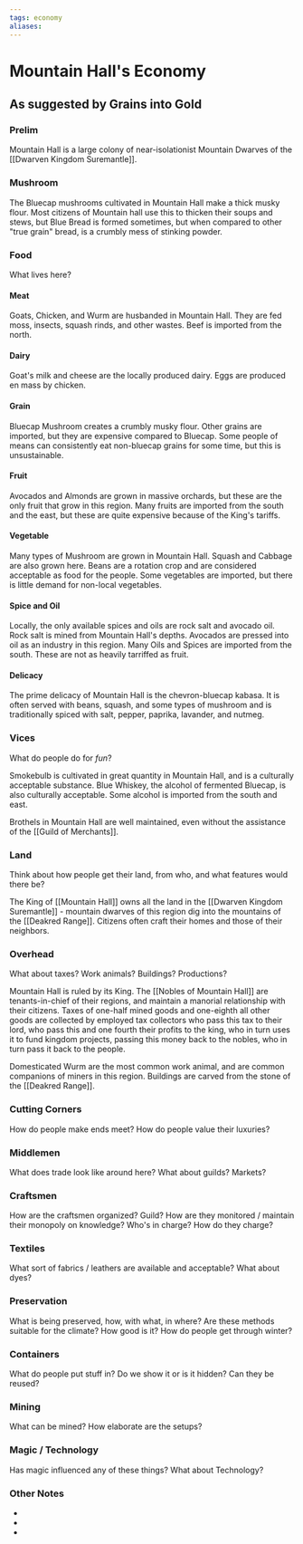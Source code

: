 ```yaml
---
tags: economy
aliases:
---
```


# Mountain Hall's Economy
## As suggested by Grains into Gold
### Prelim
Mountain Hall is a large colony of near-isolationist Mountain Dwarves of the [[Dwarven Kingdom Suremantle]].

### Mushroom
The Bluecap mushrooms cultivated in Mountain Hall make a thick musky flour. Most citizens of Mountain hall use this to thicken their soups and stews, but Blue Bread is formed sometimes, but when compared to other "true grain" bread, is a crumbly mess of stinking powder.

### Food
What lives here?
#### Meat
Goats, Chicken, and Wurm are husbanded in Mountain Hall. They are fed moss, insects, squash rinds, and other wastes. Beef is imported from the north.

#### Dairy
Goat's milk and cheese are the locally produced dairy. Eggs are produced en mass by chicken.

#### Grain
Bluecap Mushroom creates a crumbly musky flour. Other grains are imported, but they are expensive compared to Bluecap. Some people of means can consistently eat non-bluecap grains for some time, but this is unsustainable.

#### Fruit
Avocados and Almonds are grown in massive orchards, but these are the only fruit that grow in this region. Many fruits are imported from the south and the east, but these are quite expensive because of the King's tariffs.

#### Vegetable
Many types of Mushroom are grown in Mountain Hall. Squash and Cabbage are also grown here. Beans are a rotation crop and are considered acceptable as food for the people. Some vegetables are imported, but there is little demand for non-local vegetables.

#### Spice and Oil
Locally, the only available spices and oils are rock salt and avocado oil. Rock salt is mined from Mountain Hall's depths. Avocados are pressed into oil as an industry in this region. Many Oils and Spices are imported from the south. These are not as heavily tarriffed as fruit.

#### Delicacy
The prime delicacy of Mountain Hall is the chevron-bluecap kabasa. It is often served with beans, squash, and some types of mushroom and is traditionally spiced with salt, pepper, paprika, lavander, and nutmeg.

### Vices
What do people do for *fun*?

Smokebulb is cultivated in great quantity in Mountain Hall, and is a culturally acceptable substance. Blue Whiskey, the alcohol of fermented Bluecap, is also culturally acceptable. Some alcohol is imported from the south and east.

Brothels in Mountain Hall are well maintained, even without the assistance of the [[Guild of Merchants]].

### Land
Think about how people get their land, from who, and what features would there be?

The King of [[Mountain Hall]] owns all the land in the [[Dwarven Kingdom Suremantle]] - mountain dwarves of this region dig into the mountains of the [[Deakred Range]]. Citizens often craft their homes and those of their neighbors. 

### Overhead
What about taxes? Work animals? Buildings? Productions?

Mountain Hall is ruled by its King. The [[Nobles of Mountain Hall]] are tenants-in-chief of their regions, and maintain a manorial relationship with their citizens. Taxes of one-half mined goods and one-eighth all other goods are collected by employed tax collectors who pass this tax to their lord, who pass this and one fourth their profits to the king, who in turn uses it to fund kingdom projects, passing this money back to the nobles, who in turn pass it back to the people. 

Domesticated Wurm are the most common work animal, and are common companions of miners in this region. Buildings are carved from the stone of the [[Deakred Range]]. 

### Cutting Corners
How do people make ends meet? How do people value their luxuries?

### Middlemen
What does trade look like around here? What about guilds? Markets?

### Craftsmen
How are the craftsmen organized? Guild? How are they monitored / maintain their monopoly on knowledge? Who's in charge? How do they charge?

### Textiles
What sort of fabrics / leathers are available and acceptable? What about dyes?

### Preservation
What is being preserved, how, with what, in where? Are these methods suitable for the climate? How good is it? How do people get through winter? 

### Containers
What do people put stuff in? Do we show it or is it hidden? Can they be reused?

### Mining
What can be mined? How elaborate are the setups?

### Magic / Technology
Has magic influenced any of these things? What about Technology?

### Other Notes
- 
- 
- 
